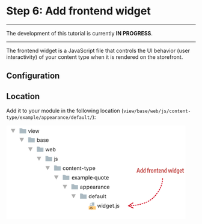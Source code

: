 # Step 6: Add frontend widget

***
The development of this tutorial is currently **IN PROGRESS**.

***

The frontend widget is a JavaScript file that controls the UI behavior (user interactivity) of your content type when it is rendered on the storefront. 

## Configuration

## Location

Add it to your module in the following location (`view/base/web/js/content-type/example/appearance/default/`):

![Create config file](../images/step7-add-widget.png)

